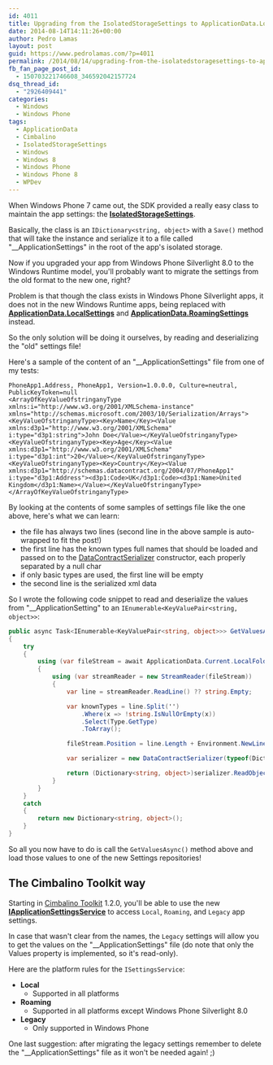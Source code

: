 ```yaml
---
id: 4011
title: Upgrading from the IsolatedStorageSettings to ApplicationData.LocalSettings
date: 2014-08-14T14:11:26+00:00
author: Pedro Lamas
layout: post
guid: https://www.pedrolamas.com/?p=4011
permalink: /2014/08/14/upgrading-from-the-isolatedstoragesettings-to-applicationdata-localsettings/
fb_fan_page_post_id:
  - 150703221746608_346592042157724
dsq_thread_id:
  - "2926409441"
categories:
  - Windows
  - Windows Phone
tags:
  - ApplicationData
  - Cimbalino
  - IsolatedStorageSettings
  - Windows
  - Windows 8
  - Windows Phone
  - Windows Phone 8
  - WPDev
---
```

When Windows Phone 7 came out, the SDK provided a really easy class to maintain the app settings: the [**IsolatedStorageSettings**](http://msdn.microsoft.com/en-us/library/windows/apps/system.io.isolatedstorage.isolatedstoragesettings%28v=vs.105%29.aspx).

Basically, the class is an `IDictionary<string, object>` with a `Save()` method that will take the instance and serialize it to a file called "\_\_ApplicationSettings" in the root of the app's isolated storage.

Now if you upgraded your app from Windows Phone Silverlight 8.0 to the Windows Runtime model, you'll probably want to migrate the settings from the old format to the new one, right?

Problem is that though the class exists in Windows Phone Silverlight apps, it does not in the new Windows Runtime apps, being replaced with [**ApplicationData.LocalSettings**](http://msdn.microsoft.com/library/windows/apps/windows.storage.applicationdata.localsettings.aspx) and [**ApplicationData.RoamingSettings**](http://msdn.microsoft.com/en-us/library/windows/apps/windows.storage.applicationdata.roamingsettings.aspx) instead.

So the only solution will be doing it ourselves, by reading and deserializing the "old" settings file!

Here's a sample of the content of an "\_\_ApplicationSettings" file from one of my tests:

```text
PhoneApp1.Address, PhoneApp1, Version=1.0.0.0, Culture=neutral, PublicKeyToken=null
<ArrayOfKeyValueOfstringanyType xmlns:i="http://www.w3.org/2001/XMLSchema-instance" xmlns="http://schemas.microsoft.com/2003/10/Serialization/Arrays"><KeyValueOfstringanyType><Key>Name</Key><Value xmlns:d3p1="http://www.w3.org/2001/XMLSchema" i:type="d3p1:string">John Doe</Value></KeyValueOfstringanyType><KeyValueOfstringanyType><Key>Age</Key><Value xmlns:d3p1="http://www.w3.org/2001/XMLSchema" i:type="d3p1:int">20</Value></KeyValueOfstringanyType><KeyValueOfstringanyType><Key>Country</Key><Value xmlns:d3p1="http://schemas.datacontract.org/2004/07/PhoneApp1" i:type="d3p1:Address"><d3p1:Code>UK</d3p1:Code><d3p1:Name>United Kingdom</d3p1:Name></Value></KeyValueOfstringanyType></ArrayOfKeyValueOfstringanyType>
```

By looking at the contents of some samples of settings file like the one above, here's what we can learn:

* the file has always two lines (second line in the above sample is auto-wrapped to fit the post!)
* the first line has the known types full names that should be loaded and passed on to the [DataContractSerializer](http://msdn.microsoft.com/en-us/library/windows/apps/system.runtime.serialization.datacontractserializer%28v=vs.105%29.aspx) constructor, each properly separated by a null char
* if only basic types are used, the first line will be empty
* the second line is the serialized xml data

So I wrote the following code snippet to read and deserialize the values from "\_\_ApplicationSetting" to an `IEnumerable<KeyValuePair<string, object>>`:

```csharp
public async Task<IEnumerable<KeyValuePair<string, object>>> GetValuesAsync()
{
    try
    {
        using (var fileStream = await ApplicationData.Current.LocalFolder.OpenStreamForReadAsync("__ApplicationSettings"))
        {
            using (var streamReader = new StreamReader(fileStream))
            {
                var line = streamReader.ReadLine() ?? string.Empty;

                var knownTypes = line.Split('')
                    .Where(x => !string.IsNullOrEmpty(x))
                    .Select(Type.GetType)
                    .ToArray();

                fileStream.Position = line.Length + Environment.NewLine.Length;

                var serializer = new DataContractSerializer(typeof(Dictionary<string, object>), knownTypes);

                return (Dictionary<string, object>)serializer.ReadObject(fileStream);
            }
        }
    }
    catch
    {
        return new Dictionary<string, object>();
    }
}
```

So all you now have to do is call the `GetValuesAsync()` method above and load those values to one of the new Settings repositories!

## The Cimbalino Toolkit way

Starting in [Cimbalino Toolkit](http://cimbalino.org) 1.2.0, you'll be able to use the new [**IApplicationSettingsService**](https://github.com/Cimbalino/Cimbalino-Toolkit/blob/master/src/Cimbalino.Toolkit.Core%20%28Portable%29/Services/IApplicationSettingsService.cs) to access `Local`, `Roaming`, and `Legacy` app settings.

In case that wasn't clear from the names, the `Legacy` settings will allow you to get the values on the "\_\_ApplicationSettings" file (do note that only the Values property is implemented, so it's read-only).

Here are the platform rules for the `ISettingsService`:

* **Local**
  * Supported in all platforms
* **Roaming**
  * Supported in all platforms except Windows Phone Silverlight 8.0
* **Legacy**
  * Only supported in Windows Phone

One last suggestion: after migrating the legacy settings remember to delete the "\_\_ApplicationSettings" file as it won't be needed again! ;)
